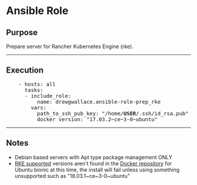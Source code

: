# Ansible Role



## Purpose
  Prepare server for Rancher Kubernetes Engine (rke).
  
----

## Execution
<pre>
    - hosts: all
      tasks:
      - include_role:
          name: drewgwallace.ansible-role-prep_rke
        vars:
          path_to_ssh_pub_key: "/home/<b>USER</b>/.ssh/id_rsa.pub"
          docker_version: "17.03.2~ce~3-0~ubuntu"
</pre>

----

## Notes
+ Debian based servers with Apt type package management ONLY
+ [RKE supported](https://rancher.com/docs/rke/v0.1.x/en/installation/os/) versions aren't found in the [Docker repository](https://download.docker.com/linux/ubuntu/dists/bionic/) for Ubuntu bionic at this time, the install will fail unless using something unsupported such as "18.03.1\~ce~3-0\~ubuntu"
